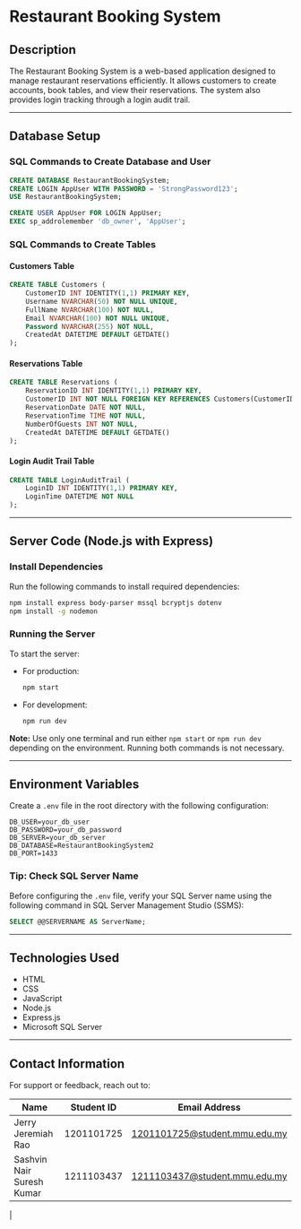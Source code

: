# Restaurant Booking System

## Description

The Restaurant Booking System is a web-based application designed to manage restaurant reservations efficiently. It allows customers to create accounts, book tables, and view their reservations. The system also provides login tracking through a login audit trail.

---

## Database Setup

### SQL Commands to Create Database and User

```sql
CREATE DATABASE RestaurantBookingSystem;
CREATE LOGIN AppUser WITH PASSWORD = 'StrongPassword123';
USE RestaurantBookingSystem;

CREATE USER AppUser FOR LOGIN AppUser;
EXEC sp_addrolemember 'db_owner', 'AppUser';
```

### SQL Commands to Create Tables

#### Customers Table

```sql
CREATE TABLE Customers (
    CustomerID INT IDENTITY(1,1) PRIMARY KEY,
    Username NVARCHAR(50) NOT NULL UNIQUE,
    FullName NVARCHAR(100) NOT NULL,
    Email NVARCHAR(100) NOT NULL UNIQUE,
    Password NVARCHAR(255) NOT NULL,
    CreatedAt DATETIME DEFAULT GETDATE()
);
```

#### Reservations Table

```sql
CREATE TABLE Reservations (
    ReservationID INT IDENTITY(1,1) PRIMARY KEY,
    CustomerID INT NOT NULL FOREIGN KEY REFERENCES Customers(CustomerID),
    ReservationDate DATE NOT NULL,
    ReservationTime TIME NOT NULL,
    NumberOfGuests INT NOT NULL,
    CreatedAt DATETIME DEFAULT GETDATE()
);
```

#### Login Audit Trail Table

```sql
CREATE TABLE LoginAuditTrail (
    LoginID INT IDENTITY(1,1) PRIMARY KEY,
    LoginTime DATETIME NOT NULL
);
```

---

## Server Code (Node.js with Express)

### Install Dependencies

Run the following commands to install required dependencies:

```bash
npm install express body-parser mssql bcryptjs dotenv
npm install -g nodemon
```

### Running the Server

To start the server:

- For production:
  ```bash
  npm start
  ```
- For development:
  ```bash
  npm run dev
  ```

**Note:** Use only one terminal and run either `npm start` or `npm run dev` depending on the environment. Running both commands is not necessary.

---

## Environment Variables

Create a `.env` file in the root directory with the following configuration:

```
DB_USER=your_db_user
DB_PASSWORD=your_db_password
DB_SERVER=your_db_server
DB_DATABASE=RestaurantBookingSystem2
DB_PORT=1433
```

### Tip: Check SQL Server Name

Before configuring the `.env` file, verify your SQL Server name using the following command in SQL Server Management Studio (SSMS):

```sql
SELECT @@SERVERNAME AS ServerName;
```

---

## Technologies Used

- HTML
- CSS
- JavaScript
- Node.js
- Express.js
- Microsoft SQL Server

---

## Contact Information

For support or feedback, reach out to:

| Name                      | Student ID | Email Address                                                         |
| ------------------------- | ---------- | --------------------------------------------------------------------- |
| Jerry Jeremiah Rao        | 1201101725 | [1201101725@student.mmu.edu.my](mailto:1201101725@student.mmu.edu.my) |
| Sashvin Nair Suresh Kumar | 1211103437 | [1211103437@student.mmu.edu.my](mailto:1211103437@student.mmu.edu.my) |
| 
